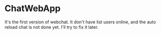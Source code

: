 # ChatWebApp
It's the first version of webchat. It don't have list users online, and the auto reload chat is not done yet. I'll try to fix it later.
